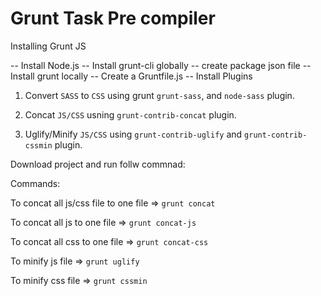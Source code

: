 # Grunt Task Pre compiler

Installing Grunt JS


-- Install Node.js
-- Install grunt-cli globally
-- create package json file
-- Install grunt locally
-- Create a Gruntfile.js
-- Install Plugins


1. Convert `SASS` to `CSS` using grunt `grunt-sass`, and `node-sass` plugin.

2. Concat `JS/CSS` usning `grunt-contrib-concat` plugin.

3. Uglify/Minify `JS/CSS` using `grunt-contrib-uglify` and `grunt-contrib-cssmin` plugin.


Download project and run follw commnad:

Commands:

To concat all js/css file to one file => `grunt concat`

To  concat all js to one file => `grunt concat-js`

To concat all css to one file => `grunt concat-css`

To minify js file => `grunt uglify` 

To minify css file => `grunt cssmin`
	
	

